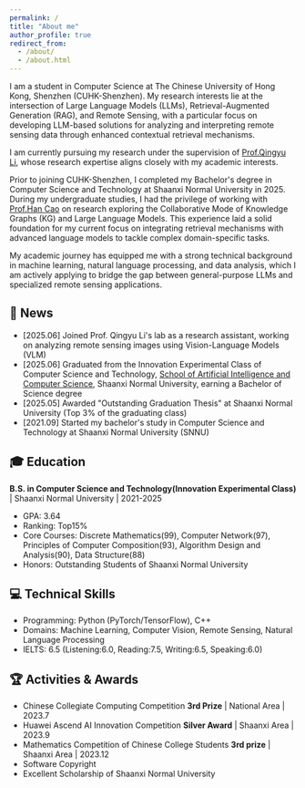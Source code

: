 ```yaml
---
permalink: /
title: "About me"
author_profile: true
redirect_from: 
  - /about/
  - /about.html
---
```


I am a student in Computer Science at The Chinese University of Hong Kong, Shenzhen (CUHK-Shenzhen). My research interests lie at the intersection of Large Language Models (LLMs), Retrieval-Augmented Generation (RAG), and Remote Sensing, with a particular focus on developing LLM-based solutions for analyzing and interpreting remote sensing data through enhanced contextual retrieval mechanisms.

I am currently pursuing my research under the supervision of [Prof.Qingyu Li](https://lqycrystal.github.io/qingyuli.github.io/), whose research expertise aligns closely with my academic interests.

Prior to joining CUHK-Shenzhen, I completed my Bachelor's degree in Computer Science and Technology at Shaanxi Normal University in 2025. During my undergraduate studies, I had the privilege of working with [Prof.Han Cao](https://ccs.snnu.edu.cn/info/1016/2292.htm) on research exploring the Collaborative Mode of Knowledge Graphs (KG) and Large Language Models. This experience laid a solid foundation for my current focus on integrating retrieval mechanisms with advanced language models to tackle complex domain-specific tasks.

My academic journey has equipped me with a strong technical background in machine learning, natural language processing, and data analysis, which I am actively applying to bridge the gap between general-purpose LLMs and specialized remote sensing applications.

## 📰 News
- [2025.06] Joined Prof. Qingyu Li's lab as a research assistant, working on analyzing remote sensing images using Vision-Language Models (VLM)
- [2025.06] Graduated from the Innovation Experimental Class of Computer Science and Technology, [School of Artificial Intelligence and Computer Science](https://ccs.snnu.edu.cn/index.htm), Shaanxi Normal University, earning a Bachelor of Science degree
- [2025.05] Awarded "Outstanding Graduation Thesis" at Shaanxi Normal University (Top 3% of the graduating class)
- [2021.09] Started my bachelor's study in Computer Science and Technology at Shaanxi Normal University (SNNU)

## 🎓 Education
**B.S. in Computer Science and Technology(Innovation Experimental Class)** | Shaanxi Normal University | 2021-2025
- GPA: 3.64
- Ranking: Top15%
- Core Courses: Discrete Mathematics(99), Computer Network(97), Principles of Computer Composition(93), Algorithm
Design and Analysis(90), Data Structure(88) 
- Honors: Outstanding Students of Shaanxi Normal University

## 💻 Technical Skills
- Programming: Python (PyTorch/TensorFlow), C++
- Domains: Machine Learning, Computer Vision, Remote Sensing, Natural Language Processing
- IELTS: 6.5 (Listening:6.0, Reading:7.5, Writing:6.5, Speaking:6.0)

## 🏆 Activities & Awards
- Chinese Collegiate Computing Competition **3rd Prize** | National Area | 2023.7
- Huawei Ascend AI Innovation Competition **Silver Award** | Shaanxi Area | 2023.9
- Mathematics Competition of Chinese College Students **3rd prize** | Shaanxi Area | 2023.12
- Software Copyright
- Excellent Scholarship of Shaanxi Normal University

